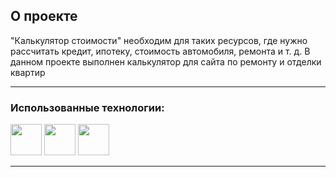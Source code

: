 ## О проекте 
"Калькулятор стоимости" необходим для таких ресурсов, где нужно рассчитать кредит, ипотеку, стоимость автомобиля, ремонта и т. д.
В данном проекте выполнен калькулятор для сайта по ремонту и отделки квартир

---
### Использованные технологии:
 <img height="50" src="https://user-images.githubusercontent.com/25181517/192158954-f88b5814-d510-4564-b285-dff7d6400dad.png">  <img height="50" src="https://user-images.githubusercontent.com/25181517/183898674-75a4a1b1-f960-4ea9-abcb-637170a00a75.png"> <img height="50" src="https://user-images.githubusercontent.com/25181517/117447155-6a868a00-af3d-11eb-9cfe-245df15c9f3f.png"> 
 
---
